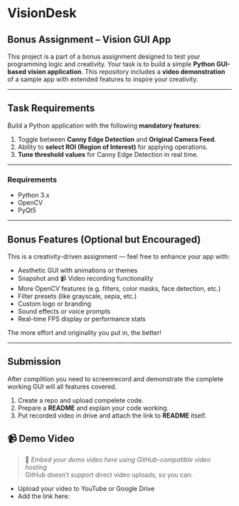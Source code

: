 # VisionDesk

## Bonus Assignment – Vision GUI App

This project is a part of a bonus assignment designed to test your programming logic and creativity. Your task is to build a simple **Python GUI-based vision application**.
This repository includes a **video demonstration** of a sample app with extended features to inspire your creativity.

---

## Task Requirements

Build a Python application with the following **mandatory features**:

1. Toggle between **Canny Edge Detection** and **Original Camera Feed**.  
2. Ability to **select ROI (Region of Interest)** for applying operations.  
3. **Tune threshold values** for Canny Edge Detection in real time.

---

### Requirements

- Python 3.x  
- OpenCV  
- PyQt5  

---

## Bonus Features (Optional but Encouraged)

This is a creativity-driven assignment — feel free to enhance your app with:

- Aesthetic GUI with animations or themes  
- Snapshot and 📹 Video recording functionality  
- More OpenCV features (e.g. filters, color masks, face detection, etc.)  
- Filter presets (like grayscale, sepia, etc.)  
- Custom logo or branding  
- Sound effects or voice prompts  
- Real-time FPS display or performance stats  

The more effort and originality you put in, the better!

---

## Submission 

After complition you need to screenrecord and demonstrate the complete working GUI will all features covered.

1. Create a repo and upload compelete code.
2. Prepare a **README** and explain your code working.
3. Put recorded video in drive and attach the link to **README** itself.

## 📹 Demo Video

> 🔗 *Embed your demo video here using GitHub-compatible video hosting*  
GitHub doesn’t support direct video uploads, so you can:
- Upload your video to YouTube or Google Drive
- Add the link here:

